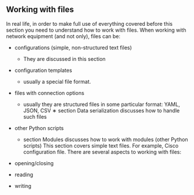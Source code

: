 ## Working with files
In real life, in order to make full use of everything covered before this section you need to understand how to work with files.
When working with network equipment (and not only), files can be:
- configurations (simple, non-structured text files)
  - They are discussed in this section
- configuration templates
  - usually a special file format.

- files with connection options
  - usually they are structured files in some particular format: YAML, JSON, CSV
    ∗ section Data serialization discusses how to handle such files
- other Python scripts
  - section Modules discusses how to work with modules (other Python scripts)
This section covers simple text files. For example, Cisco configuration file.
There are several aspects to working with files:
- opening/closing
- reading
- writing
